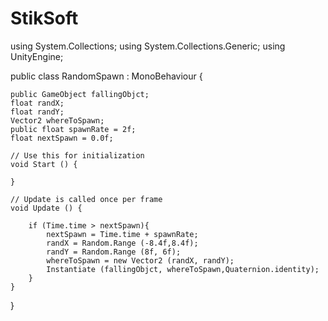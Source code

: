 # StikSoft
using System.Collections;
using System.Collections.Generic;
using UnityEngine;

public class RandomSpawn : MonoBehaviour {

	public GameObject fallingObjct;
	float randX;
	float randY;
	Vector2 whereToSpawn;
	public float spawnRate = 2f;
	float nextSpawn = 0.0f;

	// Use this for initialization
	void Start () {
		
	}
	
	// Update is called once per frame
	void Update () {

		if (Time.time > nextSpawn){
			nextSpawn = Time.time + spawnRate;
			randX = Random.Range (-8.4f,8.4f);
			randY = Random.Range (8f, 6f);
			whereToSpawn = new Vector2 (randX, randY);
			Instantiate (fallingObjct, whereToSpawn,Quaternion.identity);
		}
	}
}
